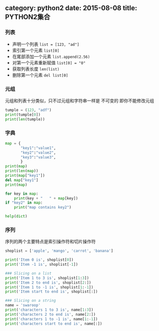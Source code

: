 category: python2
date: 2015-08-08
title: PYTHON2集合
---

### 列表
* 声明一个列表 `list = [123, "ad"]`
* 索引第一个元素 `list[0]`
* 在尾部添加一个元素 `list.append(2.56)`
* 对第一个元素重新赋值 `list[0] = "0"`
* 获取列表长度 `len(list)`
* 删除第一个元素 `del list[0]`



### 元组
元组和列表十分类似，只不过元组和字符串一样是 不可变的 即你不能修改元组
```python
tumple = (123, "adf")
print(tumple[0])
print(len(tumple))
```

### 字典
```python
map = {
       "key1":"value1",
       "key2":"value2",
       "key3":"value3",
       }
print(map)
print(len(map))
print(map["key1"])
del map["key1"]
print(map)

for key in map:
    print(key + "   " + map[key])
if "key2" in map:
    print("map contains key2")

help(dict)
```

### 序列
序列的两个主要特点是索引操作符和切片操作符
```python
shoplist = ['apple', 'mango', 'carrot', 'banana']

print('Item 0 is', shoplist[0])
print('Item -1 is', shoplist[-1])

### Slicing on a list
print('Item 1 to 3 is', shoplist[1:3])
print('Item 2 to end is', shoplist[2:])
print('Item 1 to -1 is', shoplist[1:-1])
print('Item start to end is', shoplist[:])

### Slicing on a string
name = 'swaroop'
print('characters 1 to 3 is', name[1:3])
print('characters 2 to end is', name[2:])
print('characters 1 to -1 is', name[1:-1])
print('characters start to end is', name[:])
```


